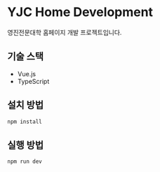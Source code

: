 # YJC Home Development

영진전문대학 홈페이지 개발 프로젝트입니다.

## 기술 스택

- Vue.js
- TypeScript

## 설치 방법

```bash
npm install
```

## 실행 방법

```bash
npm run dev
```
